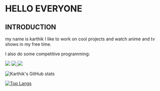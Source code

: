 # HELLO EVERYONE
## INTRODUCTION
my name is karthik
I like to work on cool projects and watch anime and tv shows in my free time. 

I also do some competitive programming:

<a target="_blank" href="https://www.codewars.com/users/gangula-karthik"><img src="https://www.codewars.com/users/gangula-karthik/badges/large"></a>
<a target="_blank" href="https://leetcode.com/gkarthik923/"><img src="https://user-images.githubusercontent.com/56480632/188174799-14c495a6-9e4d-43fc-82ee-b7b7aec370c0.png">
<a target="_blank" href="https://www.hackerrank.com/gkarthik923"><img src="https://user-images.githubusercontent.com/56480632/188174354-45122c76-89d2-4781-9649-fff10736b31b.png"></a>





![Karthik's GitHub stats](https://github-readme-stats.vercel.app/api?username=gangula-karthik&show_icons=true&theme=dark)

[![Top Langs](https://github-readme-stats.vercel.app/api/top-langs/?username=gangula-karthik&layout=compact&show_icons=true&theme=dark)](https://github.com/anuraghazra/github-readme-stats)



